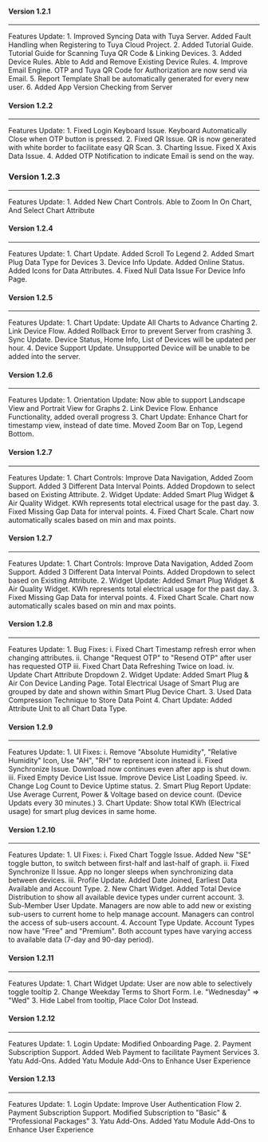 
#### Version 1.2.1
---------------------
<en-US>
    Features Update:
    1. Improved Syncing Data with Tuya Server. Added Fault Handling when Registering to Tuya Cloud Project.
    2. Added Tutorial Guide. Tutorial Guide for Scanning Tuya QR Code & Linking Devices.
    3. Added Device Rules. Able to Add and Remove Existing Device Rules.
    4. Improve Email Engine. OTP and Tuya QR Code for Authorization are now send via Email.
    5. Report Template Shall be automatically generated for every new user.
    6. Added App Version Checking from Server
</en-US>

#### Version 1.2.2
---------------------
<en-US>
    Features Update:
    1. Fixed Login Keyboard Issue. Keyboard Automatically Close when OTP button is pressed.
    2. Fixed QR Issue. QR is now generated with white border to facilitate easy QR Scan.
    3. Charting Issue. Fixed X Axis Data Issue.
    4. Added OTP Notification to indicate Email is send on the way.
</en-US>

### Version 1.2.3
---------------------
<en-US>
    Features Update:
    1. Added New Chart Controls. Able to Zoom In On Chart, And Select Chart Attribute
</en-US>

#### Version 1.2.4
---------------------
<en-US>
    Features Update:
    1. Chart Update. Added Scroll To Legend
    2. Added Smart Plug Data Type for Devices
    3. Device Info Update. Added Online Status. Added Icons for Data Attributes.
    4. Fixed Null Data Issue For Device Info Page.
</en-US>

#### Version 1.2.5
---------------------
<en-US>
    Features Update:
    1. Chart Update: Update All Charts to Advance Charting
    2. Link Device Flow. Added Rollback Error to prevent Server from crashing
    3. Sync Update. Device Status, Home Info, List of Devices will be updated per hour.
    4. Device Support Update. Unsupported Device will be unable to be added into the server.
</en-US>

#### Version 1.2.6
---------------------
<en-US>
    Features Update:
    1. Orientation Update: Now able to support Landscape View and Portrait View for Graphs
    2. Link Device Flow. Enhance Functionality, added overall progress
    3. Chart Update: Enhance Chart for timestamp view, instead of date time. Moved Zoom Bar on Top, Legend Bottom.
</en-US>

#### Version 1.2.7
---------------------
<en-US>
    Features Update:
    1. Chart Controls: Improve Data Navigation, Added Zoom Support. Added 3 Different Data Interval Points. Added Dropdown to select based on Existing Attribute.
    2. Widget Update: Added Smart Plug Widget & Air Quality Widget. KWh represents total electrical usage for the past day.
    3. Fixed Missing Gap Data for interval points.
    4. Fixed Chart Scale. Chart now automatically scales based on min and max points.
</en-US>

#### Version 1.2.7
---------------------
<en-US>
    Features Update:
    1. Chart Controls: Improve Data Navigation, Added Zoom Support. Added 3 Different Data Interval Points. Added Dropdown to select based on Existing Attribute.
    2. Widget Update: Added Smart Plug Widget & Air Quality Widget. KWh represents total electrical usage for the past day.
    3. Fixed Missing Gap Data for interval points.
    4. Fixed Chart Scale. Chart now automatically scales based on min and max points.
</en-US>

#### Version 1.2.8
---------------------
<en-US>
    Features Update:
    1. Bug Fixes: 
        i. Fixed Chart Timestamp refresh error when changing attributes.
        ii. Change "Request OTP" to "Resend OTP" after user has requested OTP
        iii. Fixed Chart Data Refreshing Twice on load.
        iv. Update Chart Attribute Dropdown
    2. Widget Update: Added Smart Plug & Air Con Device Landing Page. Total Electrical Usage of Smart Plug are grouped by date and shown within Smart Plug Device Chart.
    3. Used Data Compression Technique to Store Data Point
    4. Chart Update: Added Attribute Unit to all Chart Data Type.
</en-US>

#### Version 1.2.9
---------------------
<en-US>
    Features Update:
    1. UI Fixes: 
        i. Remove "Absolute Humidity", "Relative Humidity" Icon, Use "AH", "RH" to represent icon instead
        ii. Fixed Synchronize Issue. Download now continues even after app is shut down.
        iii. Fixed Empty Device List Issue. Improve Device List Loading Speed.
        iv. Change Log Count to Device Uptime status.
    2. Smart Plug Report Update: Use Average Current, Power & Voltage based on device count. (Device Updats every 30 minutes.)
    3. Chart Update: Show total KWh (Electrical usage) for smart plug devices in same home.
</en-US>

#### Version 1.2.10
---------------------
<en-US>
    Features Update:
    1. UI Fixes: 
        i. Fixed Chart Toggle Issue. Added New "SE" toggle button, to switch between first-half and last-half of graph.
        ii. Fixed Synchronize II Issue. App no longer sleeps when synchronizing data between devices.
        iii. Profile Update. Added Date Joined, Earliest Data Available and Account Type.
    2. New Chart Widget. Added Total Device Distribution to show all available device types under current account.
    3. Sub-Member User Update. Managers are now able to add new or existing sub-users to current home to help manage account. Managers can control the access of sub-users account.
    4. Account Type Update. Account Types now have "Free" and "Premium". Both account types have varying access to available data (7-day and 90-day period).
</en-US>

#### Version 1.2.11
------------------------
<en-US>
    Features Update:
    1. Chart Widget Update: User are now able to selectively toggle tooltip 
    2. Change Weekday Terms to Short Form. I.e. "Wednesday" => "Wed"
    3. Hide Label from tooltip, Place Color Dot Instead.
</en-US>

#### Version 1.2.12
------------------------
<en-US>
    Features Update:
    1. Login Update: Modified Onboarding Page.
    2. Payment Subscription Support. Added Web Payment to facilitate Payment Services
    3. Yatu Add-Ons. Added Yatu Module Add-Ons to Enhance User Experience
</en-US>

#### Version 1.2.13
------------------------
<en-US>
    Features Update:
    1. Login Update: Improve User Authentication Flow
    2. Payment Subscription Support. Modified Subscription to "Basic" & "Professional Packages"
    3. Yatu Add-Ons. Added Yatu Module Add-Ons to Enhance User Experience
</en-US>